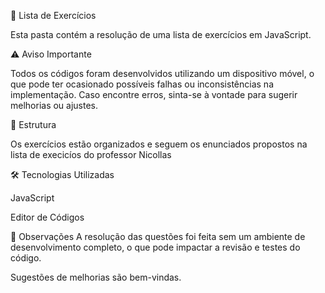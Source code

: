 📌 Lista de Exercícios

Esta pasta contém a resolução de uma lista de exercícios em JavaScript.

⚠️ Aviso Importante

Todos os códigos foram desenvolvidos utilizando um dispositivo móvel, o que pode ter ocasionado possíveis falhas ou inconsistências na implementação. Caso encontre erros, sinta-se à vontade para sugerir melhorias ou ajustes.

📂 Estrutura

Os exercícios estão organizados e seguem os enunciados propostos na lista de execicíos do professor Nicollas

🛠 Tecnologias Utilizadas

JavaScript

Editor de Códigos

📌 Observações
A resolução das questões foi feita sem um ambiente de desenvolvimento completo, o que pode impactar a revisão e testes do código.

Sugestões de melhorias são bem-vindas.
